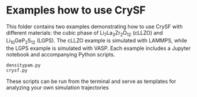 # Examples how to use CrySF 


This folder contains two examples demonstrating how to use CrySF with different materials: the cubic phase of Li<sub>7</sub>La<sub>3</sub>Zr<sub>2</sub>O<sub>12</sub> (cLLZO) and Li<sub>10</sub>GeP<sub>2</sub>S<sub>12</sub> (LGPS). The cLLZO example is simulated with LAMMPS, while the LGPS example is simulated with VASP. Each example includes a Jupyter notebook and accompanying Python scripts.

```
densitypam.py
crysf.py
```

These scripts can be run from the terminal and serve as templates for analyzing your own simulation trajectories
